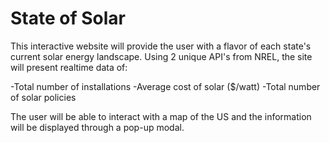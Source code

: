 # State of Solar
This interactive website will provide the user with a flavor of each state's current solar energy landscape. Using 2 unique API's from NREL, the site will present realtime data of:

-Total number of installations
-Average cost of solar ($/watt)
-Total number of solar policies

The user will be able to interact with a map of the US and the information will be displayed through a pop-up modal.
